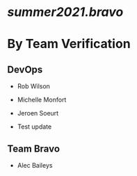 # *summer2021.bravo*

# **By Team Verification**

## DevOps
- Rob Wilson
- Michelle Monfort
- Jeroen Soeurt

- Test update

## Team Bravo
- Alec Baileys
